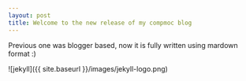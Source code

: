 ```yaml
---
layout: post
title: Welcome to the new release of my compmoc blog
---
```


Previous one was blogger based, now it is fully written using mardown format :)

![jekyll]({{ site.baseurl }}/images/jekyll-logo.png)

